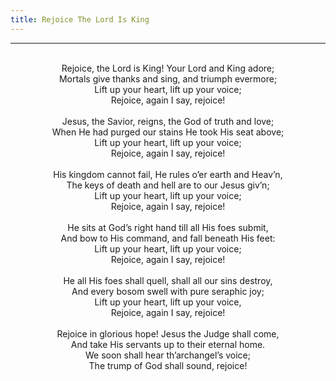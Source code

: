 ```yaml
---
title: Rejoice The Lord Is King
---
```


---
<center>
<br/>
Rejoice, the Lord is King! Your Lord and King adore;<br/>
Mortals give thanks and sing, and triumph evermore;<br/>
Lift up your heart, lift up your voice;<br/>
Rejoice, again I say, rejoice!<br/>
<br/>
Jesus, the Savior, reigns, the God of truth and love;<br/>
When He had purged our stains He took His seat above;<br/>
Lift up your heart, lift up your voice;<br/>
Rejoice, again I say, rejoice!<br/>
<br/>
His kingdom cannot fail, He rules o’er earth and Heav’n,<br/>
The keys of death and hell are to our Jesus giv’n;<br/>
Lift up your heart, lift up your voice;<br/>
Rejoice, again I say, rejoice!<br/>
<br/>
He sits at God’s right hand till all His foes submit,<br/>
And bow to His command, and fall beneath His feet:<br/>
Lift up your heart, lift up your voice;<br/>
Rejoice, again I say, rejoice!<br/>
<br/>
He all His foes shall quell, shall all our sins destroy,<br/>
And every bosom swell with pure seraphic joy;<br/>
Lift up your heart, lift up your voice,<br/>
Rejoice, again I say, rejoice!<br/>
<br/>
Rejoice in glorious hope! Jesus the Judge shall come,<br/>
And take His servants up to their eternal home.<br/>
We soon shall hear th’archangel’s voice;<br/>
The trump of God shall sound, rejoice!<br/>

</center>